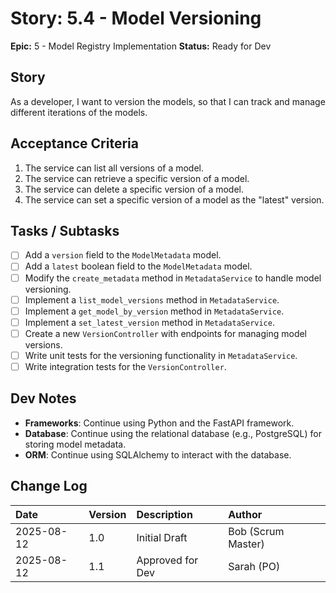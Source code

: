 # Story: 5.4 - Model Versioning

**Epic:** 5 - Model Registry Implementation
**Status:** Ready for Dev

## Story

As a developer, I want to version the models, so that I can track and manage different iterations of the models.

## Acceptance Criteria

1.  The service can list all versions of a model.
2.  The service can retrieve a specific version of a model.
3.  The service can delete a specific version of a model.
4.  The service can set a specific version of a model as the "latest" version.

## Tasks / Subtasks

*   [ ] Add a `version` field to the `ModelMetadata` model.
*   [ ] Add a `latest` boolean field to the `ModelMetadata` model.
*   [ ] Modify the `create_metadata` method in `MetadataService` to handle model versioning.
*   [ ] Implement a `list_model_versions` method in `MetadataService`.
*   [ ] Implement a `get_model_by_version` method in `MetadataService`.
*   [ ] Implement a `set_latest_version` method in `MetadataService`.
*   [ ] Create a new `VersionController` with endpoints for managing model versions.
*   [ ] Write unit tests for the versioning functionality in `MetadataService`.
*   [ ] Write integration tests for the `VersionController`.

## Dev Notes

*   **Frameworks**: Continue using Python and the FastAPI framework.
*   **Database**: Continue using the relational database (e.g., PostgreSQL) for storing model metadata.
*   **ORM**: Continue using SQLAlchemy to interact with the database.

## Change Log

| Date       | Version | Description     | Author             |
| :---       | :---    | :---            | :---               |
| 2025-08-12 | 1.0     | Initial Draft   | Bob (Scrum Master) |
| 2025-08-12 | 1.1     | Approved for Dev| Sarah (PO)         |
